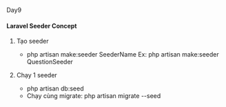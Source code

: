 Day9
#### Laravel Seeder Concept
1. Tạo seeder
    - php artisan make:seeder SeederName
    Ex: php artisan make:seeder QuestionSeeder

2. Chạy 1 seeder
    - php artisan db:seed
    - Chạy cùng migrate:
        php artisan migrate --seed

